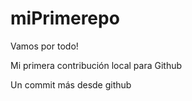 # miPrimerepo

Vamos por todo!

Mi primera contribución local para Github

Un commit más desde github
